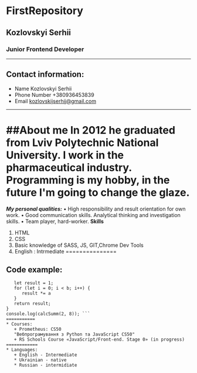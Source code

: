 # FirstRepository
## Kozlovskyi Serhii
### Junior Frontend Developer
***********
## Contact information:
* Name Kozlovskyi Serhii
* Phone Number +380936453839
* Email kozlovskijserhij@gmail.com
************
##About me
In 2012 he graduated from Lviv Polytechnic National University. I work in the pharmaceutical industry. Programming is my hobby, in the future I'm going  to change the glaze. 
============
***My personal qualities:***
•	High responsibility and result orientation for own work.
•	Good communication skills. Analytical thinking and investigation skills.
•	Team player, hard-worker.
**Skills** 
1. HTML
2. CSS
3. Basic knowledge of SASS, JS, GIT,Chrome Dev Tools
4. English : Intrmediate
===============
## Code example: 
``` Function calcSumm(a, b) {
   let result = 1;
   for (let i = 0; i < b; i++) {
      result *= a
   }
   return result;
}
console.log(calcSumm(2, 8)); ```
===========
* Courses:
   + Prometheus: CS50
   "Вебпрограмування з Python та JavaScript CS50"
   + RS Schools Course «JavaScript/Front-end. Stage 0» (in progress)
============
* Languages:
   + English - Intermediate
   * Ukrainian - native
   * Russian - intermidiate